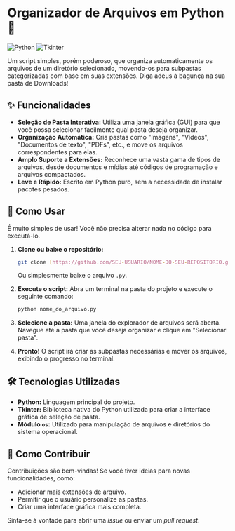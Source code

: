 # Organizador de Arquivos em Python 📂

![Python](https://img.shields.io/badge/Python-3776AB?style=for-the-badge&logo=python&logoColor=white)
![Tkinter](https://img.shields.io/badge/Tkinter-2C5E87?style=for-the-badge&logo=python&logoColor=white)

Um script simples, porém poderoso, que organiza automaticamente os arquivos de um diretório selecionado, movendo-os para subpastas categorizadas com base em suas extensões. Diga adeus à bagunça na sua pasta de Downloads!

## ✨ Funcionalidades

- **Seleção de Pasta Interativa:** Utiliza uma janela gráfica (GUI) para que você possa selecionar facilmente qual pasta deseja organizar.
- **Organização Automática:** Cria pastas como "Imagens", "Vídeos", "Documentos de texto", "PDFs", etc., e move os arquivos correspondentes para elas.
- **Amplo Suporte a Extensões:** Reconhece uma vasta gama de tipos de arquivos, desde documentos e mídias até códigos de programação e arquivos compactados.
- **Leve e Rápido:** Escrito em Python puro, sem a necessidade de instalar pacotes pesados.

## 🚀 Como Usar

É muito simples de usar! Você não precisa alterar nada no código para executá-lo.

1.  **Clone ou baixe o repositório:**
    ```bash
    git clone [https://github.com/SEU-USUARIO/NOME-DO-SEU-REPOSITORIO.git](https://github.com/SEU-USUARIO/NOME-DO-SEU-REPOSITORIO.git)
    ```
    Ou simplesmente baixe o arquivo `.py`.

2.  **Execute o script:**
    Abra um terminal na pasta do projeto e execute o seguinte comando:
    ```bash
    python nome_do_arquivo.py
    ```

3.  **Selecione a pasta:**
    Uma janela do explorador de arquivos será aberta. Navegue até a pasta que você deseja organizar e clique em "Selecionar pasta".

4.  **Pronto!**
    O script irá criar as subpastas necessárias e mover os arquivos, exibindo o progresso no terminal.

## 🛠️ Tecnologias Utilizadas

-   **Python:** Linguagem principal do projeto.
-   **Tkinter:** Biblioteca nativa do Python utilizada para criar a interface gráfica de seleção de pasta.
-   **Módulo `os`:** Utilizado para manipulação de arquivos e diretórios do sistema operacional.

## 🤝 Como Contribuir

Contribuições são bem-vindas! Se você tiver ideias para novas funcionalidades, como:
- Adicionar mais extensões de arquivo.
- Permitir que o usuário personalize as pastas.
- Criar uma interface gráfica mais completa.

Sinta-se à vontade para abrir uma *issue* ou enviar um *pull request*.
